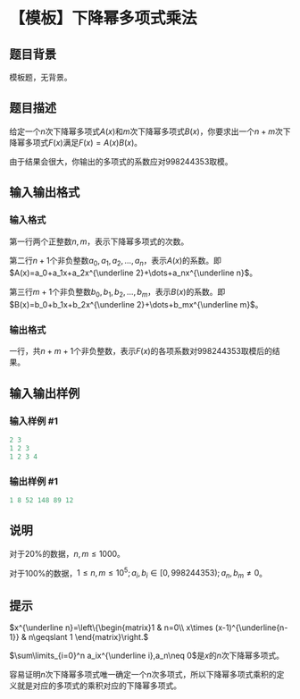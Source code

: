 # 【模板】下降幂多项式乘法

## 题目背景

模板题，无背景。

## 题目描述

给定一个$n$次下降幂多项式$A(x)$和$m$次下降幂多项式$B(x)$，你要求出一个$n+m$次下降幂多项式$F(x)$满足$F(x)=A(x)B(x)$。

由于结果会很大，你输出的多项式的系数应对$998244353$取模。

## 输入输出格式

### 输入格式

第一行两个正整数$n,m$，表示下降幂多项式的次数。

第二行$n+1$个非负整数$a_0,a_1,a_2,\dots,a_n$，表示$A(x)$的系数。即$A(x)=a_0+a_1x+a_2x^{\underline 2}+\dots+a_nx^{\underline n}$。

第三行$m+1$个非负整数$b_0,b_1,b_2,\dots,b_m$，表示$B(x)$的系数。即$B(x)=b_0+b_1x+b_2x^{\underline 2}+\dots+b_mx^{\underline m}$。

### 输出格式

一行，共$n+m+1$个非负整数，表示$F(x)$的各项系数对$998244353$取模后的结果。

## 输入输出样例

### 输入样例 #1

```cpp
2 3
1 2 3
1 2 3 4

```
### 输出样例 #1

```cpp
1 8 52 148 89 12

```
## 说明

对于$20\%$的数据，$n,m\leqslant 1000$。

对于$100\%$的数据，$1\leqslant n,m\leqslant 10^5;a_i,b_i\in[0,998244353);a_n,b_m\neq 0$。

## 提示

$x^{\underline n}=\left\{\begin{matrix}1 & n=0\\ x\times (x-1)^{\underline{n-1}} & n\geqslant 1 \end{matrix}\right.$

$\sum\limits_{i=0}^n a_ix^{\underline i},a_n\neq 0$是$x$的$n$次下降幂多项式。

容易证明$n$次下降幂多项式唯一确定一个$n$次多项式，所以下降幂多项式乘积的定义就是对应的多项式的乘积对应的下降幂多项式。


